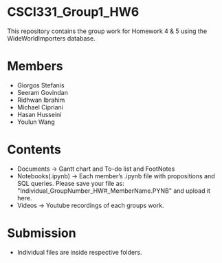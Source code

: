 # CSCI331_Group1_HW6
This repository contains the group work for Homework 4 & 5 using the WideWorldImporters database.

# Members  

- Giorgos Stefanis  
- Seeram Govindan  
- Ridhwan Ibrahim  
- Michael Cipriani  
- Hasan Husseini  
- Youlun Wang  


# Contents  

- Documents → Gantt chart and To-do list and FootNotes  
- Notebooks(.ipynb) → Each member’s .ipynb file with propositions and SQL queries. Please save your file as: "Individual_GroupNumber_HW#_MemberName.PYNB" and upload it here.  
- Videos → Youtube recordings of each groups work.  


# Submission  
- Individual files are inside respective folders.  
